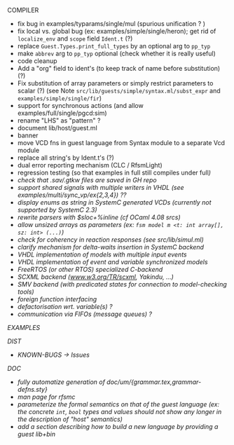 COMPILER

- fix bug in examples/typarams/single/mul (spurious unification ? )
- fix local vs. global bug (ex: examples/simple/single/heron); get rid of `localize_env` and `scope`
  field `Ident.t` (?)
- replace `Guest.Types.print_full_types` by an optional arg to `pp_typ`
- make `abbrev` arg to `pp_typ` optional (check whether it is really useful)
- code cleanup
- Add a "org" field to ident's (to keep track of name before substitution) (?)
- Fix substitution of array parameters or simply restrict parameters to scalar (?)
  (see Note `src/lib/guests/simple/syntax.ml/subst_expr` and `examples/simple/single/fir`)
- support for synchronous actions (and allow examples/full/single/pgcd:sim)
- rename "LHS" as "pattern" ? 
- document lib/host/guest.ml
- banner
- move VCD fns in guest language from Syntax module to a separate Vcd module
- replace all string's by Ident.t's (?)
- dual error reporting mechanism (CLC / RfsmLight)
- regression testing (so that examples in full<i-n> still compiles under full<i>)
- check that .sav/.gtkw files are saved in GH repo
- support shared signals with multiple writers in VHDL (see examples/multi/sync_vp/ex{2,3,4}) ??
- display enums as string in SystemC generated VCDs (currently not supported by SystemC 2.3) 
- rewrite parsers with $sloc+%inline (cf OCaml 4.08 srcs)
- allow _unsized_ arrays as parameters (ex: `fsm model m <t: int array[], sz: int> (...)`)
- check for coherency in reaction responses (see src/lib/simul.ml)
- clarify mechanism for delta-waits insertion in SystemC backend
- VHDL implementation of models with multiple input events
- VHDL implementation of event and variable synchronized models
- FreeRTOS (or other RTOS) specialized C-backend
- SCXML backend (www.w3.org/TR/scxml, Yakindu, ...)
- SMV backend (with predicated states for connection to model-checking tools)
- foreign function interfacing
- defactorisation wrt. variable(s) ?
- communication via FIFOs (message queues) ?

EXAMPLES

DIST

- KNOWN-BUGS -> Issues

DOC
- fully automatize generation of doc/um/{grammar.tex,grammar-defns.sty}
- man page for rfsmc
- parameterize the formal semantics on that of the guest language (ex: the concrete `int`, `bool`
  types and values should not show any longer in the description of "host" semantics)
- add a section describing how to build a new language by providing a guest lib+bin
